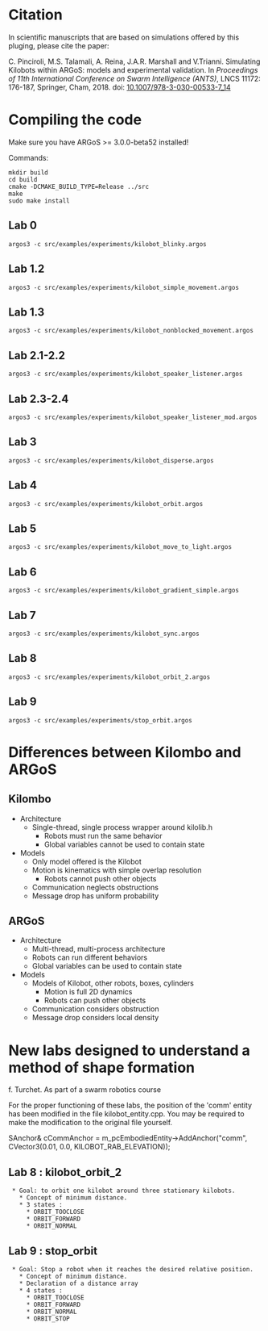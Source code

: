# Citation

In scientific manuscripts that are based on simulations offered by this pluging, please cite the paper:

C. Pinciroli, M.S. Talamali, A. Reina, J.A.R. Marshall and V.Trianni. Simulating Kilobots within ARGoS: models and experimental validation. In _Proceedings of 11th International Conference on Swarm Intelligence (ANTS)_, LNCS 11172: 176-187, Springer, Cham, 2018. doi: [10.1007/978-3-030-00533-7_14](https://doi.org/10.1007/978-3-030-00533-7_14)

# Compiling the code

Make sure you have ARGoS >= 3.0.0-beta52 installed!

Commands:
```shell
mkdir build
cd build
cmake -DCMAKE_BUILD_TYPE=Release ../src
make
sudo make install
```

## Lab 0
```shell
argos3 -c src/examples/experiments/kilobot_blinky.argos
```

## Lab 1.2
```shell
argos3 -c src/examples/experiments/kilobot_simple_movement.argos
```

## Lab 1.3
```shell
argos3 -c src/examples/experiments/kilobot_nonblocked_movement.argos
```

## Lab 2.1-2.2
```shell
argos3 -c src/examples/experiments/kilobot_speaker_listener.argos
```

## Lab 2.3-2.4
```shell
argos3 -c src/examples/experiments/kilobot_speaker_listener_mod.argos
```

## Lab 3
```shell
argos3 -c src/examples/experiments/kilobot_disperse.argos
```

## Lab 4
```shell
argos3 -c src/examples/experiments/kilobot_orbit.argos
```

## Lab 5
```shell
argos3 -c src/examples/experiments/kilobot_move_to_light.argos
```

## Lab 6
```shell
argos3 -c src/examples/experiments/kilobot_gradient_simple.argos
```

## Lab 7
```shell
argos3 -c src/examples/experiments/kilobot_sync.argos
```

## Lab 8
```shell
argos3 -c src/examples/experiments/kilobot_orbit_2.argos
```

## Lab 9
```shell
argos3 -c src/examples/experiments/stop_orbit.argos
```

# Differences between Kilombo and ARGoS

## Kilombo
  * Architecture
    * Single-thread, single process wrapper around kilolib.h
      * Robots must run the same behavior
      * Global variables cannot be used to contain state
  * Models
    * Only model offered is the Kilobot
    * Motion is kinematics with simple overlap resolution
      * Robots cannot push other objects
    * Communication neglects obstructions
    * Message drop has uniform probability

## ARGoS
  * Architecture
    * Multi-thread, multi-process architecture
    * Robots can run different behaviors
    * Global variables can be used to contain state
  * Models
    * Models of Kilobot, other robots, boxes, cylinders
      * Motion is full 2D dynamics
      * Robots can push other objects
    * Communication considers obstruction
    * Message drop considers local density
   
# New labs designed to understand a method of shape formation
   f. Turchet. As part of a swarm robotics course

   For the proper functioning of these labs, the position of the 'comm' entity has been modified in the file kilobot_entity.cpp. You may be required to make the modification to the original file yourself.

   SAnchor& cCommAnchor = m_pcEmbodiedEntity->AddAnchor("comm", CVector3(0.01, 0.0, KILOBOT_RAB_ELEVATION));

  ## Lab 8 : kilobot_orbit_2
     * Goal: to orbit one kilobot around three stationary kilobots.
       * Concept of minimum distance.
       * 3 states : 
         * ORBIT_TOOCLOSE
         * ORBIT_FORWARD
         * ORBIT_NORMAL

  ## Lab 9 : stop_orbit
     * Goal: Stop a robot when it reaches the desired relative position.
       * Concept of minimum distance.
       * Declaration of a distance array
       * 4 states : 
         * ORBIT_TOOCLOSE
         * ORBIT_FORWARD
         * ORBIT_NORMAL
         * ORBIT_STOP
